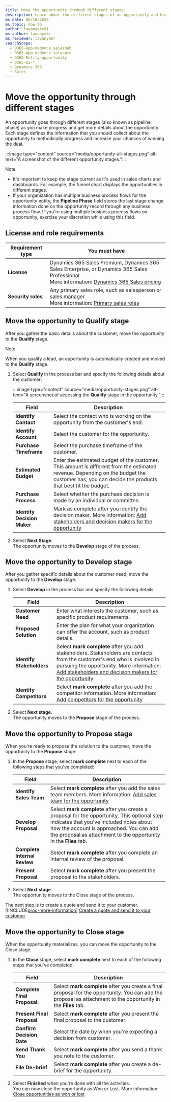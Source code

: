 ```yaml
---
title: Move the opportunity through different stages
description: Learn about the different stages of an opportunity and how to move the opportunity through the stages.
ms.date: 06/18/2024
ms.topic: how-to
author: lavanyakr01
ms.author: lavanyakr
ms.reviewer: lavanyakr
searchScope: 
  - D365-App-msdynce_saleshub
  - D365-App-msdynce_salespro
  - D365-Entity-opportunity
  - D365-UI-*
  - Dynamics 365
  - Sales
---
```


# Move the opportunity through different stages

An opportunity goes through different stages (also known as pipeline phase) as you make progress and get more details about the opportunity. Each stage defines the information that you should collect about the opportunity to methodically progress and increase your chances of winning the deal. 

:::image type="content" source="media/opportunity-all-stages.png" alt-text="A screenshot of the different opportunity stages.":::

> [!NOTE]
>- It's important to keep the stage current as it's used in sales charts and dashboards. For example, the funnel chart displays the opportunities in different stages.  
>- If your organization has multiple business process flows for the opportunity entity, the **Pipeline Phase** field stores the last stage change information done on the opportunity record through any business process flow. If you're using multiple business process flows on opportunity, exercise your discretion while using this field.

## License and role requirements

| Requirement type | You must have |
|-----------------------|---------|
| **License** | Dynamics 365 Sales Premium,  Dynamics 365 Sales Enterprise, or Dynamics 365 Sales Professional  <br>More information: [Dynamics 365 Sales pricing](https://dynamics.microsoft.com/sales/pricing/) |
| **Security roles** | Any primary sales role, such as salesperson or sales manager<br>  More information: [Primary sales roles](security-roles-for-sales.md#primary-sales-roles)|

## Move the opportunity to Qualify stage

After you gather the basic details about the customer, move the opportunity to the **Qualify** stage. 

> [!NOTE]
> When you qualify a lead, an opportunity is automatically created and moved to the **Qualify** stage.

1. Select **Qualify** in the process bar and specify the following details about the customer:

    :::image type="content" source="media/opportunity-stages.png" alt-text="A screenshot of accessing the **Qualify** stage in the opportunity.":::
    
    |Field  |Description  |
    |---------|---------|
    |**Identify Contact**     |Select the contact who is working on the opportunity from the customer's end.         |
    |**Identify Account**     |Select the customer for the opportunity.         |
    |**Purchase Timeframe**     |Select the purchase timeframe of the customer.          |
    |**Estimated Budget**     |Enter the estimated budget of the customer. This amount is different from the estimated revenue. Depending on the budget the customer has, you can decide the products that best fit the budget.         |
    |**Purchase Process**     | Select whether the purchase decision is made by an individual or committee.        |
    |**Identify Decision Maker**     |Mark as complete after you identify the decision maker. More information: [Add stakeholders and decision makers for the opportunity](add-stakeholder.md#add-stakeholders-and-decision-makers-for-the-opportunity)         |
1. Select **Next Stage**.  
    The opportunity moves to the **Develop** stage of the process.

## Move the opportunity to Develop stage

After you gather specific details about the customer need, move the opportunity to the **Develop** stage.

1. Select **Develop** in the process bar and specify the following details:

    
    |Field  |Description  |
    |---------|---------|
    |**Customer Need**     |Enter what interests the customer, such as specific product requirements.         |
    |**Proposed Solution**     |Enter the plan for what your organization can offer the account, such as product details.         |
    |**Identify Stakeholders**     |Select **mark complete** after you add stakeholders. Stakeholders are contacts from the customer's end who is involved in pursuing the opportunity. More information: [Add stakeholders and decision makers for the opportunity](add-stakeholder.md#add-stakeholders-and-decision-makers-for-the-opportunity)         |
    |**Identify Competitors**     |Select **mark complete** after you add the competitor information. More information: [Add competitors for the opportunity](add-stakeholder.md#add-competitors-for-the-opportunity)         |

2. Select **Next stage**.  
    The opportunity moves to the **Propose** stage of the process.

## Move the opportunity to Propose stage

When you're ready to propose the solution to the customer, move the opportunity to the **Propose** stage. 

1. In the **Propose** stage, select **mark complete** next to each of the following steps that you've completed:

    
    |Field  |Description  |
    |---------|---------|
    |**Identify Sales Team**     | Select **mark complete** after you add the sales team members. More information: [Add sales team for the opportunity](add-stakeholder.md#add-sales-team-for-the-opportunity)        |
    |**Develop Proposal**     | Select **mark complete** after you create a proposal for the opportunity. This optional step indicates that you've included notes about how the account is approached. You can add the proposal as attachment to the opportunity in the **Files** tab.         |
    |**Complete Internal Review**     |Select **mark complete** after you complete an internal review of the proposal.          |
    |**Present Proposal**     |Select **mark complete** after you present the proposal to the stakeholders.          |

2. Select **Next stage**.  
    The opportunity moves to the Close stage of the process.

The next step is to create a quote and send it to your customer. [!INCLUDE[proc-more-information](../includes/proc-more-information.md)] [Create a quote and send it to your customer](../sales-enterprise/create-edit-quote-sales.md)

## Move the opportunity to Close stage

When the opportunity materializes, you can move the opportunity to the Close stage. 

1. In the **Close** stage, select **mark complete** next to each of the following steps that you've completed:

    |Field  |Description  |
    |---------|---------|
    |**Complete Final Proposal:**     |Select **mark complete** after you create a final proposal for the opportunity. You can add the proposal as attachment to the opportunity in the **Files** tab.           |
    |**Present Final Proposal**     |Select **mark complete** after you present the final proposal to the customer.         |
    |**Confirm Decision Date**     | Select the date by when you're expecting a decision from customer.         |
    |**Send Thank You**     | Select **mark complete** after you send a thank you note to the customer.        |
    |**File De-brief**     | Select **mark complete** after you create a de-brief for the opportunity.       |

2. Select **Finished** when you're done with all the activities.  
    You can now close the opportunity as Won or Lost. More information: [Close opportunities as won or lost](close-opportunity-won-lost-sales.md)

